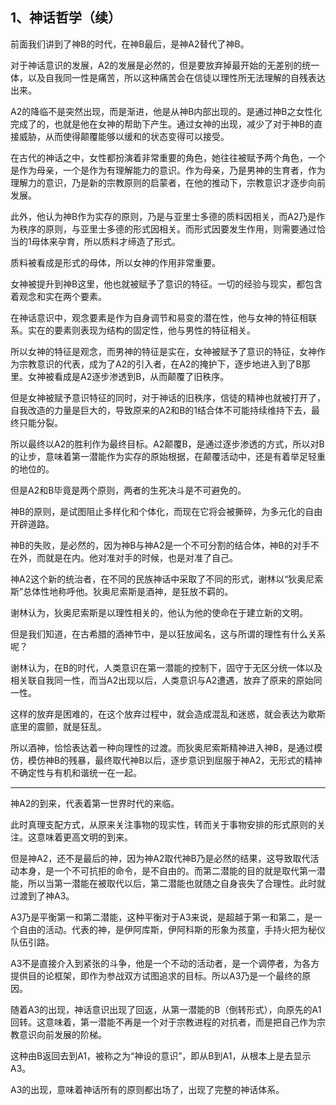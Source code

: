<h2>1、神话哲学（续）</h2><p data-pid="TKHyYQIR">前面我们讲到了神B的时代，在神B最后，是神A2替代了神B。</p><p data-pid="P9-7wgpw">对于神话意识的发展，A2的发展是必然的，但是要放弃掉最开始的无差别的统一体，以及自我同一性是痛苦，所以这种痛苦会在信徒以理性所无法理解的自残表达出来。</p><p data-pid="NGCCuzlE">A2的降临不是突然出现，而是渐进，他是从神B内部出现的。是通过神B之女性化完成了的，也就是他在女神的帮助下产生。通过女神的出现，减少了对于神B的直接威胁，从而使得颠覆能够以缓和的状态变得可以接受。</p><p data-pid="xYW8A31q">在古代的神话之中，女性都扮演着非常重要的角色，她往往被赋予两个角色，一个是作为母亲，一个是作为有理解能力的意识。作为母亲，乃是男神的生育者，作为理解力的意识，乃是新的宗教原则的启蒙者，在他的推动下，宗教意识才逐步向前发展。</p><p data-pid="a4S87IPc">此外，他认为神B作为实存的原则，乃是与亚里士多德的质料因相关，而A2乃是作为秩序的原则，与亚里士多德的形式因相关。而形式因要发生作用，则需要通过恰当的1母体来孕育，所以质料才缔造了形式。</p><p data-pid="HxPebTkb">质料被看成是形式的母体，所以女神的作用非常重要。</p><p data-pid="83N0BGtO">女神被提升到神B这里，他也就被赋予了意识的特征。一切的经验与现实，都包含着观念和实在两个要素。</p><p data-pid="hV4wMpFD">在神话意识中，观念要素是作为自身调节和易变的潜在性，他与女神的特征相联系。实在的要素则表现为结构的固定性，他与男性的特征相关。</p><p data-pid="rVqRO9xN">所以女神的特征是观念，而男神的特征是实在，女神被赋予了意识的特征，女神作为宗教意识的代表，成为了A2的引入者，在A2的掩护下，逐步地进入到了B那里。女神被看成是A2逐步渗透到B，从而颠覆了旧秩序。</p><p data-pid="l-Im9ZJ-">但是女神被赋予意识特征的同时，对于神话的旧秩序，信徒的精神也就被打开了，自我改造的力量是巨大的，导致原来的A2和B的1结合体不可能持续维持下去，最终只能分裂。</p><p data-pid="zoPgqUHD">所以最终以A2的胜利作为最终目标。A2颠覆B，是通过逐步渗透的方式，所以对B的让步，意味着第一潜能作为实存的原始根据，在颠覆活动中，还是有着举足轻重的地位的。</p><p data-pid="pMx-iMhU">但是A2和B毕竟是两个原则，两者的生死决斗是不可避免的。</p><p data-pid="QM4UJd2g">神B的原则，是试图阻止多样化和个体化，而现在它将会被撕碎，为多元化的自由开辟道路。</p><p data-pid="01UpRh0W">神B的失败，是必然的，因为神B与神A2是一个不可分割的结合体，神B的对手不在外，而就是在内。他对准对手的时候，也是对准了自己。</p><p data-pid="bRNQXDCb">神A2这个新的统治者，在不同的民族神话中采取了不同的形式，谢林以“狄奥尼索斯”总体性地称呼他。狄奥尼索斯是酒神，是狂放不羁的。</p><p data-pid="AIXplAcV">谢林认为，狄奥尼索斯是以理性相关的，他认为他的使命在于建立新的文明。</p><p data-pid="iGbacZ2_">但是我们知道，在古希腊的酒神节中，是以狂放闻名，这与所谓的理性有什么关系呢？</p><p data-pid="Uwh1foH7">谢林认为，在B的时代，人类意识在第一潜能的控制下，固守于无区分统一体以及相关联自我同一性，而当A2出现以后，人类意识与A2遭遇，放弃了原来的原始同一性。</p><p data-pid="pIilV0Ov">这样的放弃是困难的，在这个放弃过程中，就会造成混乱和迷惑，就会表达为歇斯底里的震颤，就是狂乱。</p><p data-pid="7rm6kjbf">所以酒神，恰恰表达着一种向理性的过渡。而狄奥尼索斯精神进入神B，是通过模仿，模仿神B的残暴，最终取代神B以后，逐步意识到屈服于神A2，无形式的精神不确定性与有机和谐统一在一起。</p><hr><p data-pid="tHEqC_ED">神A2的到来，代表着第一世界时代的来临。</p><p data-pid="oNiCl-PH">此时真理支配方式，从原来关注事物的现实性，转而关于事物安排的形式原则的关注。这意味着更高文明的到来。</p><p data-pid="vCkj36nx">但是神A2，还不是最后的神，因为神A2取代神B乃是必然的结果，这导致取代活动本身，是一个不可抗拒的命令，是不自由的。而第二潜能的目的就是取代第一潜能，所以当第一潜能在被取代以后，第二潜能也就随之自身丧失了合理性。此时就过渡到了神A3。</p><p data-pid="qlEaZ3og">A3乃是平衡第一和第二潜能，这种平衡对于A3来说，是超越于第一和第二，是一个自由的活动。代表的神，是伊阿库斯，伊阿科斯的形象为孩童，手持火把为秘仪队伍引路。</p><p data-pid="VWzkgaRK">A3不是直接介入到紧张的斗争，他是一个不动的活动者，是一个调停者，为各方提供目的论框架，即作为参战双方试图追求的目标。所以A3乃是一个最终的原因。</p><p data-pid="hI3RjG6W">随着A3的出现，神话意识出现了回返，从第一潜能的B（倒转形式），向原先的A1回转。这意味着，第一潜能不再是一个对于宗教进程的对抗者，而是把自己作为宗教意识向前发展的阶梯。</p><p data-pid="ctBycotH">这种由B返回去到A1，被称之为“神设的意识”，即从B到A1，从根本上是去显示A3。</p><p data-pid="-Bb4h-Tc">A3的出现，意味着神话所有的原则都出场了，出现了完整的神话体系。</p><p></p><p></p><p></p><p></p><p></p><p></p><p></p><p></p><p></p><p></p><p></p><p></p><p></p><p></p>